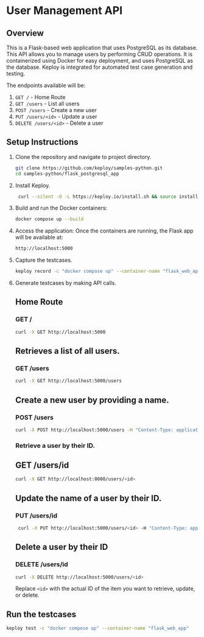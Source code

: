 # User Management API


## Overview

This is a Flask-based web application that uses PostgreSQL as its database.
This API allows you to manage users by performing CRUD operations. It is containerized using Docker for easy deployment, and uses PostgreSQL as the database.
Keploy is integrated for automated test case generation and testing.

The endpoints available will be:

1. `GET /` - Home Route
2. `GET /users` - List all users
3. `POST /users` - Create a new user
4. `PUT /users/<id>` - Update a user
5. `DELETE /users/<id>` - Delete a user



## Setup Instructions

1. Clone the repository and navigate to project directory.
   ```bash
   git clone https://github.com/keploy/samples-python.git
   cd samples-python/flask_postgresql_app
   ```
2. Install Keploy.
   ```bash
    curl --silent -O -L https://keploy.io/install.sh && source install.sh
   ```
3. Build and run the Docker containers:
   ```bash
   docker compose up --build
   ```
4. Access the application:
   Once the containers are running, the Flask app will be available at:
   ```bash
   http://localhost:5000
   ```
5. Capture the testcases.
   ```bash
   keploy record -c "docker compose up" --container-name "flask_web_app" 
   ```
6. Generate testcases by making API calls.
   ## Home Route
   ### GET /
   ```bash
   curl -X GET http://localhost:5000
   ```
   ## Retrieves a list of all users.
   ### GET /users
   ```bash
   curl -X GET http://localhost:5000/users 
   ```
   ## Create a new user by providing a name.
   ### POST /users
   ```bash
   curl -X POST http://localhost:5000/users -H "Content-Type: application/json" -d '{"name": "Harsh"}'
   ``` 
   ### Retrieve a user by their ID.
   ## GET /users/id
   ```bash
   curl -X GET http://localhost:8000/users/<id>
   ```
   ## Update the name of a user by their ID.
   ### PUT /users/id
   ```bash
    curl -X PUT http://localhost:5000/users/<id> -H "Content-Type: application/json" -d '{"name": "Updated Name"}'
   ```
   ## Delete a user by their ID
   ### DELETE /users/id
   ```bash
   curl -X DELETE http://localhost:5000/users/<id>
   ```
   Replace `<id>` with the actual ID of the item you want to retrieve, update, or delete.

## Run the testcases
```bash
keploy test -c "docker compose up" --container-name "flask_web_app"
```


